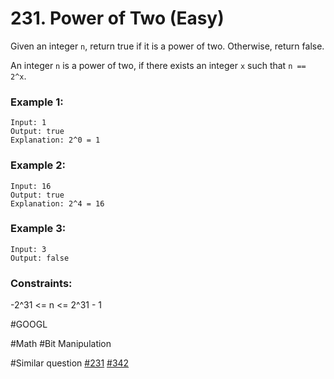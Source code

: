 # 231. Power of Two (Easy)

Given an integer `n`, return true if it is a power of two. Otherwise, return false.

An integer `n` is a power of two, if there exists an integer `x` such that `n == 2^x`.

### Example 1:

```
Input: 1
Output: true
Explanation: 2^0 = 1
```

### Example 2:

```
Input: 16
Output: true
Explanation: 2^4 = 16
```

### Example 3:

```
Input: 3
Output: false
```

### Constraints:

-2^31 <= n <= 2^31 - 1

#GOOGL

#Math #Bit Manipulation

#Similar question [#231](../p231e/README.md) [#342](../p342e/README.md)
